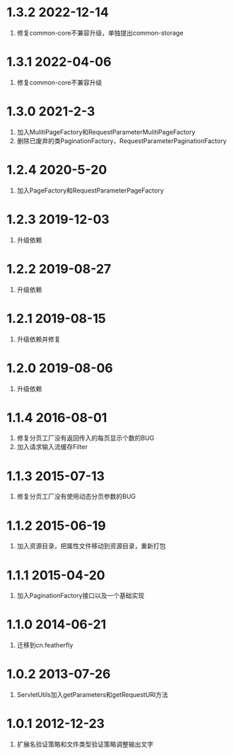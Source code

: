 # 1.3.2 2022-12-14
1. 修复common-core不兼容升级，单独提出common-storage

# 1.3.1 2022-04-06
1. 修复common-core不兼容升级

# 1.3.0 2021-2-3
1. 加入MulitiPageFactory和RequestParameterMulitiPageFactory
2. 删除已废弃的类PaginationFactory，RequestParameterPaginationFactory
    
# 1.2.4 2020-5-20
1. 加入PageFactory和RequestParameterPageFactory
    
# 1.2.3 2019-12-03
1. 升级依赖
    
# 1.2.2 2019-08-27
1. 升级依赖
    
# 1.2.1 2019-08-15 
1. 升级依赖并修复
    
# 1.2.0 2019-08-06
1. 升级依赖

# 1.1.4 2016-08-01
1. 修复分页工厂没有返回传入的每页显示个数的BUG
2. 加入请求输入流缓存Filter
    
# 1.1.3 2015-07-13 
1. 修复分页工厂没有使用动态分页参数的BUG
	
# 1.1.2 2015-06-19
1. 加入资源目录，把属性文件移动到资源目录，重新打包
	
# 1.1.1 2015-04-20
1. 加入PaginationFactory接口以及一个基础实现

# 1.1.0 2014-06-21
1. 迁移到cn.featherfly
	
# 1.0.2 2013-07-26
1. ServletUtils加入getParameters和getRequestURI方法

# 1.0.1 2012-12-23
1. 扩展名验证策略和文件类型验证策略调整输出文字